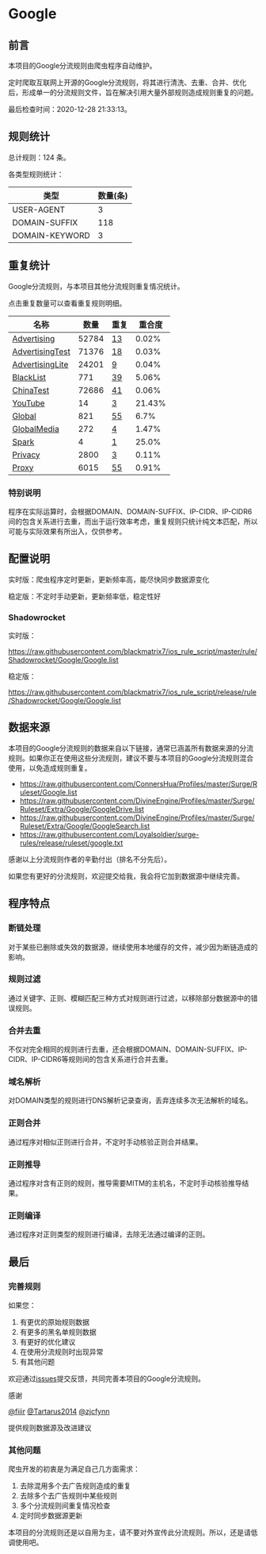 # Google

## 前言

本项目的Google分流规则由爬虫程序自动维护。

定时爬取互联网上开源的Google分流规则，将其进行清洗、去重、合并、优化后，形成单一的分流规则文件，旨在解决引用大量外部规则造成规则重复的问题。




最后检查时间：2020-12-28 21:33:13。

## 规则统计

总计规则：124 条。

各类型规则统计：

| 类型 | 数量(条) |
| ---- | ---- |
| USER-AGENT | 3 |
| DOMAIN-SUFFIX | 118 |
| DOMAIN-KEYWORD | 3 |
## 重复统计

Google分流规则，与本项目其他分流规则重复情况统计。

点击重复数量可以查看重复规则明细。

| 名称 | 数量 | 重复 | 重合度 |
| ---- | ---- | ---- | ------ |
|  [Advertising](https://github.com/blackmatrix7/ios_rule_script/tree/master/rule/Shadowrocket/Advertising)    | 52784   | [13](https://raw.githubusercontent.com/blackmatrix7/ios_rule_script/master/rule/Shadowrocket/Google/Repeat.list)   |   0.02% |
|  [AdvertisingTest](https://github.com/blackmatrix7/ios_rule_script/tree/master/rule/Shadowrocket/AdvertisingTest)    | 71376   | [18](https://raw.githubusercontent.com/blackmatrix7/ios_rule_script/master/rule/Shadowrocket/Google/Repeat.list)   |   0.03% |
|  [AdvertisingLite](https://github.com/blackmatrix7/ios_rule_script/tree/master/rule/Shadowrocket/AdvertisingLite)    | 24201   | [9](https://raw.githubusercontent.com/blackmatrix7/ios_rule_script/master/rule/Shadowrocket/Google/Repeat.list)   |   0.04% |
|  [BlackList](https://github.com/blackmatrix7/ios_rule_script/tree/master/rule/Shadowrocket/BlackList)    | 771   | [39](https://raw.githubusercontent.com/blackmatrix7/ios_rule_script/master/rule/Shadowrocket/Google/Repeat.list)   |   5.06% |
|  [ChinaTest](https://github.com/blackmatrix7/ios_rule_script/tree/master/rule/Shadowrocket/ChinaTest)    | 72686   | [41](https://raw.githubusercontent.com/blackmatrix7/ios_rule_script/master/rule/Shadowrocket/Google/Repeat.list)   |   0.06% |
|  [YouTube](https://github.com/blackmatrix7/ios_rule_script/tree/master/rule/Shadowrocket/YouTube)    | 14   | [3](https://raw.githubusercontent.com/blackmatrix7/ios_rule_script/master/rule/Shadowrocket/Google/Repeat.list)   |   21.43% |
|  [Global](https://github.com/blackmatrix7/ios_rule_script/tree/master/rule/Shadowrocket/Global)    | 821   | [55](https://raw.githubusercontent.com/blackmatrix7/ios_rule_script/master/rule/Shadowrocket/Google/Repeat.list)   |   6.7% |
|  [GlobalMedia](https://github.com/blackmatrix7/ios_rule_script/tree/master/rule/Shadowrocket/GlobalMedia)    | 272   | [4](https://raw.githubusercontent.com/blackmatrix7/ios_rule_script/master/rule/Shadowrocket/Google/Repeat.list)   |   1.47% |
|  [Spark](https://github.com/blackmatrix7/ios_rule_script/tree/master/rule/Shadowrocket/Spark)    | 4   | [1](https://raw.githubusercontent.com/blackmatrix7/ios_rule_script/master/rule/Shadowrocket/Google/Repeat.list)   |   25.0% |
|  [Privacy](https://github.com/blackmatrix7/ios_rule_script/tree/master/rule/Shadowrocket/Privacy)    | 2800   | [3](https://raw.githubusercontent.com/blackmatrix7/ios_rule_script/master/rule/Shadowrocket/Google/Repeat.list)   |   0.11% |
|  [Proxy](https://github.com/blackmatrix7/ios_rule_script/tree/master/rule/Shadowrocket/Proxy)    | 6015   | [55](https://raw.githubusercontent.com/blackmatrix7/ios_rule_script/master/rule/Shadowrocket/Google/Repeat.list)   |   0.91% |
### 特别说明
程序在实际运算时，会根据DOMAIN、DOMAIN-SUFFIX、IP-CIDR、IP-CIDR6间的包含关系进行去重，而出于运行效率考虑，重复规则只统计纯文本匹配，所以可能与实际效果有所出入，仅供参考。

## 配置说明

实时版：爬虫程序定时更新，更新频率高，能尽快同步数据源变化

稳定版：不定时手动更新，更新频率低，稳定性好

### Shadowrocket 
实时版：

https://raw.githubusercontent.com/blackmatrix7/ios_rule_script/master/rule/Shadowrocket/Google/Google.list

稳定版：

https://raw.githubusercontent.com/blackmatrix7/ios_rule_script/release/rule/Shadowrocket/Google/Google.list

## 数据来源

本项目的Google分流规则的数据来自以下链接，通常已涵盖所有数据来源的分流规则。如果你正在使用这些分流规则，建议不要与本项目的Google分流规则混合使用，以免造成规则重复。

- https://raw.githubusercontent.com/ConnersHua/Profiles/master/Surge/Ruleset/Google.list
- https://raw.githubusercontent.com/DivineEngine/Profiles/master/Surge/Ruleset/Extra/Google/GoogleDrive.list
- https://raw.githubusercontent.com/DivineEngine/Profiles/master/Surge/Ruleset/Extra/Google/GoogleSearch.list
- https://raw.githubusercontent.com/Loyalsoldier/surge-rules/release/ruleset/google.txt


感谢以上分流规则作者的辛勤付出（排名不分先后）。

如果您有更好的分流规则，欢迎提交给我，我会将它加到数据源中继续完善。

## 程序特点

### 断链处理

对于某些已删除或失效的数据源，继续使用本地缓存的文件，减少因为断链造成的影响。

### 规则过滤

通过关键字、正则、模糊匹配三种方式对规则进行过滤，以移除部分数据源中的错误规则。

### 合并去重

不仅对完全相同的规则进行去重，还会根据DOMAIN、DOMAIN-SUFFIX、IP-CIDR、IP-CIDR6等规则间的包含关系进行合并去重。

### 域名解析

对DOMAIN类型的规则进行DNS解析记录查询，丢弃连续多次无法解析的域名。

### 正则合并

通过程序对相似正则进行合并，不定时手动核验正则合并结果。

### 正则推导

通过程序对含有正则的规则，推导需要MITM的主机名，不定时手动核验推导结果。

### 正则编译

通过程序对正则类型的规则进行编译，去除无法通过编译的正则。

## 最后

### 完善规则

如果您：

1. 有更优的原始规则数据
2. 有更多的黑名单规则数据
3. 有更好的优化建议
4. 在使用分流规则时出现异常
5. 有其他问题

欢迎通过[issues](https://github.com/blackmatrix7/ios_rule_script/issues/new)提交反馈，共同完善本项目的Google分流规则。

感谢

[@fiiir](https://github.com/fiiir) [@Tartarus2014](https://github.com/Tartarus2014) [@zjcfynn](https://github.com/zjcfynn) 

提供规则数据源及改进建议

### 其他问题

爬虫开发的初衷是为满足自己几方面需求：

1. 去除混用多个去广告规则造成的重复
2. 去除多个去广告规则中某些规则
3. 多个分流规则间重复情况检查
4. 定时同步数据源更新

本项目的分流规则还是以自用为主，请不要对外宣传此分流规则。所以，还是请低调使用吧。